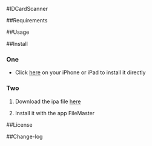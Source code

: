


#IDCardScanner

##Requirements


##Usage



##Install

### One

* Click  [here](https://dn-nextsun.qbox.me/itms-services.html?action=download-manifest&url=https://raw.githubusercontent.com/nextsun/IDCardScanner/master/Docs/Publish/app.ipa)  on your iPhone or iPad to install it directly

### Two 



1. Download the ipa file [here](https://raw.githubusercontent.com/nextsun/IDCardScanner/master/Docs/Publish/app.ipa) 

2. Install it with the app FileMaster

##License

##Change-log